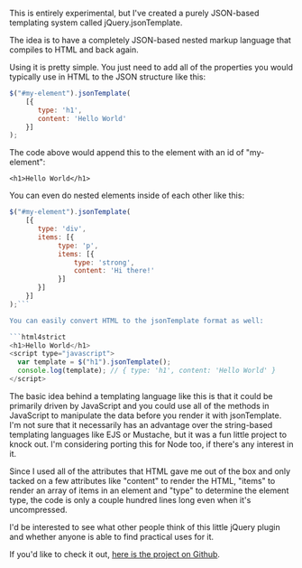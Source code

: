 This is entirely experimental, but I've created a purely JSON-based templating system called jQuery.jsonTemplate.

The idea is to have a completely JSON-based nested markup language that compiles to HTML and back again.

<!-- more -->

Using it is pretty simple. You just need to add all of the properties you would typically use in HTML to the JSON structure like this:

```javascript
$("#my-element").jsonTemplate(
    [{
       type: 'h1',
       content: 'Hello World'
    }]
);
```

The code above would append this to the element with an id of "my-element":

```html4strict
<h1>Hello World</h1>
```

You can even do nested elements inside of each other like this:

```javascript
$("#my-element").jsonTemplate(
    [{
       type: 'div',
       items: [{
            type: 'p',
            items: [{
                type: 'strong',
                content: 'Hi there!'
            }]
       }]
    }]
);```

You can easily convert HTML to the jsonTemplate format as well:

```html4strict
<h1>Hello World</h1>
<script type="javascript">
  var template = $("h1").jsonTemplate();
  console.log(template); // { type: 'h1', content: 'Hello World' }
</script>
```

The basic idea behind a templating language like this is that it could be primarily driven by JavaScript and you could use all of the methods in JavaScript to manipulate the data before you render it with jsonTemplate. I'm not sure that it necessarily has an advantage over the string-based templating languages like EJS or Mustache, but it was a fun little project to knock out. I'm considering porting this for Node too, if there's any interest in it.

Since I used all of the attributes that HTML gave me out of the box and only tacked on a few attributes like "content" to render the HTML, "items" to render an array of items in an element and "type" to determine the element type, the code is only a couple hundred lines long even when it's uncompressed.

I'd be interested to see what other people think of this little jQuery plugin and whether anyone is able to find practical uses for it.

If you'd like to check it out, [here is the project on Github](https://github.com/tysoncadenhead/jquery.jsonTemplate).